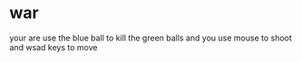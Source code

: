 # war
your are use the blue ball to kill the green balls and you use mouse to shoot and wsad keys to move

